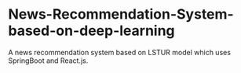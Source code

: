 # News-Recommendation-System-based-on-deep-learning
A news recommendation system based on LSTUR model which uses SpringBoot and React.js.

